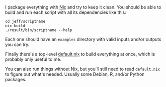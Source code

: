 I package everything with [Nix][1] and try to keep it clean.
You should be able to build and run each script with all its dependencies like this:

    cd jeff/scriptname
    nix-build
    ./result/bin/scriptname --help

Each one should have an `examples` directory with valid inputs and/or outputs you can try.

Finally there's a top-level [default.nix][2] to build everything at once,
which is probably only useful to me.

You can also run things without Nix, but you'll still need to read
`default.nix` to figure out what's needed. Usually some Debian, R, and/or
Python packages.

[1]: https://nixos.org/nix
[2]: default.nix
